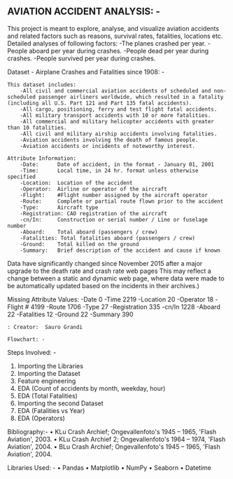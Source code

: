 AVIATION ACCIDENT ANALYSIS: -
---------------------------------------------------
This project is meant to explore, analyse, and visualize aviation accidents and related factors such as reasons, survival rates, fatalities, locations etc. Detailed analyses of following factors:
      -The planes crashed per year.
      -People aboard per year during crashes.
      -People dead per year during crashes.
      -People survived per year during crashes.


Dataset - Airplane Crashes and Fatalities since 1908: -

    This dataset includes:
        -All civil and commercial aviation accidents of scheduled and non-scheduled passenger airliners worldwide, which resulted in a fatality (including all U.S. Part 121 and Part 135 fatal accidents).
        -All cargo, positioning, ferry and test flight fatal accidents.
        -All military transport accidents with 10 or more fatalities.
        -All commercial and military helicopter accidents with greater than 10 fatalities.
        -All civil and military airship accidents involving fatalities.
        -Aviation accidents involving the death of famous people.
        -Aviation accidents or incidents of noteworthy interest.
        
    Attribute Information:
        -Date:      Date of accident, in the format - January 01, 2001
        -Time:      Local time, in 24 hr. format unless otherwise specified
        -Location:  Location of the accident
        -Operator:  Airline or operator of the aircraft
        -Flight:    #Flight number assigned by the aircraft operator
        -Route:     Complete or partial route flown prior to the accident
        -Type:      Aircraft type
        -Registration: CAO registration of the aircraft
        -cn/In:     Construction or serial number / Line or fuselage number
        -Aboard:    Total aboard (passengers / crew)
        -Fatalities: Total fatalities aboard (passengers / crew)
        -Ground:    Total killed on the ground
        -Summary:   Brief description of the accident and cause if known
Data have significantly changed since November 2015 after a major upgrade to the death rate and crash rate web pages This may reflect a change between a static and dynamic web page, where data were made to be automatically updated based on the incidents in their archives.)


 



 
  

  Missing Attribute Values: 
        -Date               0
        -Time            2219
        -Location          20
        -Operator          18
        -Flight #        4199
        -Route           1706
        -Type              27
        -Registration     335
        -cn/In           1228
        -Aboard            22
        -Fatalities        12
        -Ground            22
        -Summary          390

    : Creator:  Sauro Grandi

    Flowchart: -
 



Steps Involved: -
  1. Importing the Libraries
  2. Importing the Dataset
  3. Feature engineering
  4. EDA (Count of accidents by month, weekday, hour)
  5. EDA (Total Fatalities)
  6. Importing the second Dataset
  7. EDA (Fatalities vs Year)
  8. EDA (Operators)
 
Bibliography:-
•	KLu Crash Archief; Ongevallenfoto's 1945 – 1965, 'Flash Aviation', 2003.
•	KLu Crash Archief 2; Ongevallenfoto's 1964 – 1974, 'Flash Aviation', 2004.
•	BLu Crash Archief; Ongevallenfoto's 1945 – 1965, 'Flash Aviation', 2004.

Libraries Used: -
•	Pandas
•	Matplotlib
•	NumPy
•	Seaborn
•	Datetime

